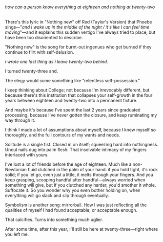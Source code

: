 ###### how can a person know everything at eighteen and nothing at twenty-two




There's this lyric in "Nothing new" off Red (Taylor's Version) that Phoebe sings—"*and I wake up in the middle of the night / it's like I can feel time moving*"—and it explains this sudden vertigo I've always tried to place, but have been too disoriented to describe. 


"Nothing new" is the song for burnt-out ingenues who get burned if they continue to flirt with self-delusion.


*i wrote one last thing as i leave twenty-two behind.* 

I turned twenty-three and. 

The elegy would some something like "relentless self-possession." 





I keep thinking about College; not because I'm irrevocably different, but because there's this institution that collapses your self-growth in the four years between eighteen and twenty-two into a permanent fixture.

And maybe it's because I've spent the last 2 years since graduated processing, because I've never gotten the closure, and keep ruminating my way through it. 



I think I made a lot of assumptions about myself, because I knew myself so thoroughly, and the full contours of my wants and needs. 

Solitude is a single fist. Closed in on itself; squeezing hard into nothingness. Uncut nails dug into palm flesh. 
That insolvable intimacy of my fingers interlaced with yours. 


I've lost a lot of friends before the age of eighteen. Much like a non-Newtonian fluid clutched in the palm of your hand: if you hold tight, it's rock solid; if you let go, even just a little, it melts through your fingers. And you keep grasping, scooping handful after handful—always worried when something will give, but if you clutched any harder, you'd smother it whole. Suffocate it. So you wonder why you even bother holding on, when everything will go slack and slip through eventually.



Symbolism is another song: mirrorball. How I was just reflecting all the qualities of myself I had found acceptable, or acceptable enough.

That calcifies. Turns into something much uglier.



After some time, after this year, I'll still be here at twenty-three—right where you left me.